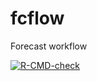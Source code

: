 # fcflow
Forecast workflow

<!-- badges: start -->
[![R-CMD-check](https://github.com/UHERO/fcflow/actions/workflows/R-CMD-check.yaml/badge.svg)](https://github.com/UHERO/fcflow/actions/workflows/R-CMD-check.yaml)
<!-- badges: end -->